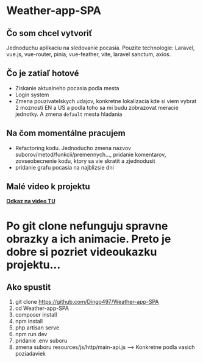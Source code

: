 # Weather-app-SPA

## Čo som chcel vytvoriť
Jednoduchu aplikaciu na sledovanie pocasia. Pouzite technologie: Laravel, vue.js, vue-router, pinia, vue-feather, vite, laravel sanctum, axios.

## Čo je zatiaľ hotové
- Ziskanie aktualneho pocasia podla mesta
- Login system
- Zmena pouzivatelskych udajov, konkretne lokalizacia kde si viem vybrat 2 moznosti EN a US a podla toho sa mi budu zobrazovat meracie jednotky. A zmena `default` mesta hladania

## Na čom momentálne pracujem
- Refactoring kodu. Jednoducho zmena nazvov suborov/metod/funkcii/premennych..., pridanie komentarov, zovseobecnenie kodu, ktory sa vie skratit a zjednodusit
- pridanie grafu pocasia na najblizsie dni

## Malé video k projektu
**[Odkaz na video TU](https://drive.google.com/drive/folders/1FzPYpKg9ivi6aB7KHwdy9mBMLd43GZqY?usp=sharing)**
# Po git clone nefunguju spravne obrazky a ich animacie. Preto je dobre si pozriet videoukazku projektu...

## Ako spustit
1. git clone https://github.com/Dingo497/Weather-app-SPA
2. cd Weather-app-SPA
3. composer install
4. npm install
5. php artisan serve
6. npm run dev
7. pridanie .env suboru
8. zmena suboru resources/js/http/main-api.js --> Konkretne podla vasich poziadaviek
